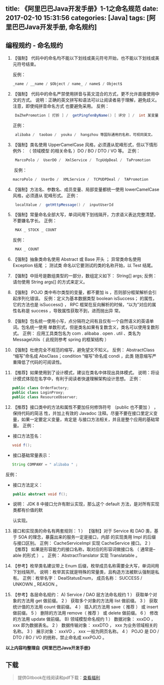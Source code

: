 title: 《阿里巴巴Java开发手册》1-1之命名规范
date: 2017-02-10 15:31:56
categories: [Java]
tags: [阿里巴巴Java开发手册, 命名规约]
---

## 编程规约 - 命名规约

1. 【强制】 代码中的命名均不能以下划线或美元符号开始，也不能以下划线或美元符号结束。

   反例：

   ```java
   _name / __name / $Object / name_ / name$ / Object$
   ```

2. 【强制】 代码中的命名严禁使用拼音与英文混合的方式，更不允许直接使用中文的方式。
   说明：正确的英文拼写和语法可以让阅读者易于理解，避免歧义。注意，即使纯拼音命名方式
   也要避免采用。
   反例：  

   ```java
    DaZhePromotion [ 打折 ] /  getPingfenByName() [ 评分 ] /  int 某变量 = 3
   ```

   正例：

   ```java
    alibaba /  taobao /  youku /  hangzhou 等国际通用的名称，可视同英文。
   ```

<!-- more -->
   
3. 【强制】类名使用 UpperCamelCase 风格，必须遵从驼峰形式，但以下情形例外： （ 领域模型
   的相关命名 ）DO /  BO  /  DTO /  VO 等。
   正例： 

   ```java
    MarcoPolo /  UserDO /  XmlService /  TcpUdpDeal /  TaPromotion
   ```

   ​
   反例： 

   ```java
   macroPolo /  UserDo /  XMLService /  TCPUDPDeal /  TAPromotion
   ```

4. 【强制】方法名、参数名、成员变量、局部变量都统一使用 lowerCamelCase 风格，必须遵从
   驼峰形式。
   正例： 

   ```java
    localValue /  getHttpMessage() /  inputUserId
   ```

5. 【强制】常量命名全部大写，单词间用下划线隔开，力求语义表达完整清楚，不要嫌名字长。
   正例：  

   ```java
    MAX _ STOCK _ COUNT
   ```

   反例： 

   ```java
    MAX _ COUNT
   ```

6. 【强制】抽象类命名使用 Abstract 或 Base 开头 ； 异常类命名使用 Exception 结尾 ； 测试类
   命名以它要测试的类的名称开始，以 Test 结尾。

7. 【强制】中括号是数组类型的一部分，数组定义如下： String[] args;
   反例：请勿使用 String args[] 的方式来定义。

8. 【强制】 POJO 类中布尔类型的变量，都不要加 is ，否则部分框架解析会引起序列化错误。
   反例：定义为基本数据类型 boolean isSuccess； 的属性，它的方法也是 isSuccess() ， RPC
   框架在反向解析的时候，“以为”对应的属性名称是 success ，导致属性获取不到，进而抛出异
   常。

9. 【强制】包名统一使用小写，点分隔符之间有且仅有一个自然语义的英语单词。包名统一使用
   单数形式，但是类名如果有复数含义，类名可以使用复数形式。
   正例： 应用工具类包名为 com . alibaba . open . util 、类名为 MessageUtils（ 此规则参考
   spring 的框架结构 ）

10. 【强制】杜绝完全不规范的缩写，避免望文不知义。
   反例：  AbstractClass “缩写”命名成 AbsClass；condition “缩写”命名成  condi ，此类
   随意缩写严重降低了代码的可阅读性。

11. 【推荐】如果使用到了设计模式，建议在类名中体现出具体模式。
   说明：将设计模式体现在名字中，有利于阅读者快速理解架构设计思想。
   正例： 

```java
   public class OrderFactory;
   public class LoginProxy;
   public class ResourceObserver;
```

12. 【推荐】接口类中的方法和属性不要加任何修饰符号 （public 也不要加 ） ，保持代码的简洁
    性，并加上有效的 Javadoc 注释。尽量不要在接口里定义变量，如果一定要定义变量，肯定是
    与接口方法相关，并且是整个应用的基础常量。
    正例：

- 接口方法签名：

```java
   void f();
```

- 接口基础常量表示：

```java
   String COMPANY = " alibaba " ;
```

   反例：

-    接口方法定义： 

     ```java
     public abstract void f();
     ```

-    说明： JDK 8 中接口允许有默认实现，那么这个 default 方法，是对所有实现类都有价值的默

      认实现。

13. 接口和实现类的命名有两套规则：
    1 ） 【强制】对于 Service 和 DAO 类，基于 SOA 的理念，暴露出来的服务一定是接口，内部
    的实现类用 Impl 的后缀与接口区别。
    正例： CacheServiceImpl 实现 CacheService 接口。
    2 ）  【推荐】 如果是形容能力的接口名称，取对应的形容词做接口名 （ 通常是– able 的形式 ） 。
    正例： AbstractTranslator 实现  Translatable 。

14. 【参考】枚举类名建议带上 Enum 后缀，枚举成员名称需要全大写，单词间用下划线隔开。
    说明：枚举其实就是特殊的常量类，且构造方法被默认强制是私有。
    正例：枚举名字： DealStatusEnum， 成员名称： SUCCESS /  UNKOWN _ REASON 。

15. 【参考】各层命名规约：
    A) Service / DAO 层方法命名规约
    1 ） 获取单个对象的方法用 get 做前缀。
    2 ） 获取多个对象的方法用 list 做前缀。
    3 ） 获取统计值的方法用 count 做前缀。
    4 ） 插入的方法用 save（ 推荐 ） 或 insert 做前缀。
    5 ） 删除的方法用 remove（ 推荐 ） 或 delete 做前缀。
    6 ） 修改的方法用 update 做前缀。
    B) 领域模型命名规约
    1 ） 数据对象： xxxDO ， xxx 即为数据表名。
    2 ） 数据传输对象： xxxDTO ， xxx 为业务领域相关的名称。
    3 ） 展示对象： xxxVO ， xxx 一般为网页名称。
    4 ） POJO 是 DO / DTO / BO / VO 的统称，禁止命名成 xxxPOJO 。

**以上内容均整理自《阿里巴巴Java开发手册》**

## 下载

> 提供Gitbook在线阅读和pdf下载：[查看福利](https://www.gitbook.com/book/goghtsui/-java/details)
